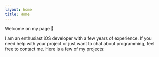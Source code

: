 ```yaml
---
layout: home
title: Home
---
```


<p>
Welcome on my page 👋
</p>
<p>
I am an enthusiast iOS developer with a few years of experience. If you need help with your project or just want to chat about programming, feel free to contact me.
Here is a few of my projects:
</p>
